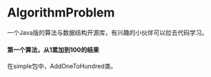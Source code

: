 # AlgorithmProblem
一个Java版的算法与数据结构开源库，有兴趣的小伙伴可以拉去代码学习。

#### 第一个算法，从1累加到100的结果
在simple包中，AddOneToHundred类。
